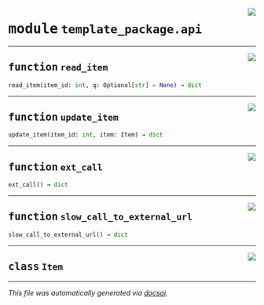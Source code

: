 <!-- markdownlint-disable -->

<a href="https://github.com/khulnasoft/ml-buildkit/blob/main/examples/python-lib/src/template_package/api.py#L0"><img align="right" style="float:right;" src="https://img.shields.io/badge/-source-cccccc?style=flat-square"></a>

# <kbd>module</kbd> `template_package.api`





---

<a href="https://github.com/khulnasoft/ml-buildkit/blob/main/examples/python-lib/src/template_package/api.py#L18"><img align="right" style="float:right;" src="https://img.shields.io/badge/-source-cccccc?style=flat-square"></a>

## <kbd>function</kbd> `read_item`

```python
read_item(item_id: int, q: Optional[str] = None) → dict
```






---

<a href="https://github.com/khulnasoft/ml-buildkit/blob/main/examples/python-lib/src/template_package/api.py#L23"><img align="right" style="float:right;" src="https://img.shields.io/badge/-source-cccccc?style=flat-square"></a>

## <kbd>function</kbd> `update_item`

```python
update_item(item_id: int, item: Item) → dict
```






---

<a href="https://github.com/khulnasoft/ml-buildkit/blob/main/examples/python-lib/src/template_package/api.py#L28"><img align="right" style="float:right;" src="https://img.shields.io/badge/-source-cccccc?style=flat-square"></a>

## <kbd>function</kbd> `ext_call`

```python
ext_call() → dict
```






---

<a href="https://github.com/khulnasoft/ml-buildkit/blob/main/examples/python-lib/src/template_package/api.py#L33"><img align="right" style="float:right;" src="https://img.shields.io/badge/-source-cccccc?style=flat-square"></a>

## <kbd>function</kbd> `slow_call_to_external_url`

```python
slow_call_to_external_url() → dict
```






---

<a href="https://github.com/khulnasoft/ml-buildkit/blob/main/examples/python-lib/src/template_package/api.py#L12"><img align="right" style="float:right;" src="https://img.shields.io/badge/-source-cccccc?style=flat-square"></a>

## <kbd>class</kbd> `Item`










---

_This file was automatically generated via [docsai](https://github.com/khulnasoft/docsai)._
